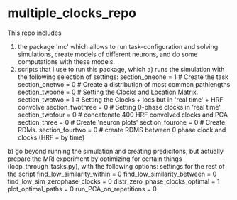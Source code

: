 # multiple_clocks_repo
This repo includes 
1. the package 'mc' which allows to run task-configuration and solving simulations, create models of different neurons, and do some computations with these models.
2. scripts that I use to run this package, which 
a) runs the simulation with the following selection of settings:
section_oneone = 1 # Create the task
section_onetwo = 0 # Create a distribution of most common pathlengths
section_twoone = 0 # Setting the Clocks and Location Matrix. 
section_twotwo = 1 # Setting the Clocks + locs but in 'real time' + HRF convolve
section_twothree = 0 # Setting 0-phase clocks in 'real time'
section_twofour = 0 # concatenate 400 HRF convolved clocks and PCA
section_three = 0 # Create 'neuron plots'
section_fourone = 0 # Create RDMs.
section_fourtwo = 0 # create RDMS between 0 phase clock and clocks (HRF + by time)
  
b) go beyond running the simulation and creating predicitons, but actually prepare the MRI experiment by optimizing for certain things (loop_through_tasks.py), with the following options:
settings for the rest of the script
find_low_similarity_within = 0
find_low_similarity_between = 0
find_low_sim_zerophase_clocks = 0
distr_zero_phase_clocks_optimal = 1
plot_optimal_paths = 0
run_PCA_on_repetitions = 0


  
 

